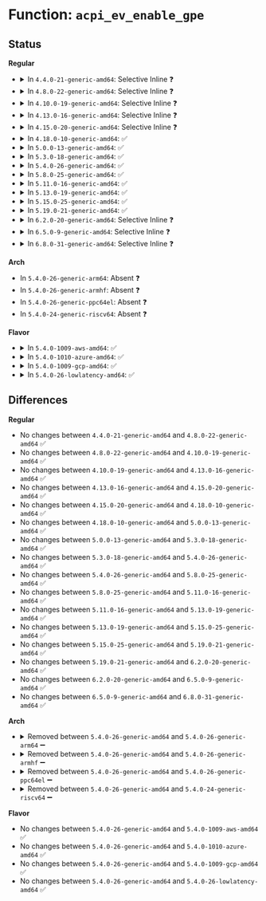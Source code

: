 # Function: <code>acpi_ev_enable_gpe</code>

## Status
<b>Regular</b>
<ul>
<li>
<details>
<summary>In <code>4.4.0-21-generic-amd64</code>: Selective Inline ❓</summary>

```c
acpi_status acpi_ev_enable_gpe(struct acpi_gpe_event_info * gpe_event_info)
```

```json
{
  "name": "acpi_ev_enable_gpe",
  "collision_type": "Unique Global",
  "inline_type": "Selective",
  "funcs": [
    {
      "addr": 18446744071583629414,
      "name": "acpi_ev_enable_gpe",
      "external": true,
      "loc": "drivers/acpi/acpica/evgpe.c:112",
      "file": "drivers/acpi/acpica/evgpe.c",
      "inline": "not declared, inlined",
      "caller_inline": [],
      "caller_func": [
        "drivers/acpi/acpica/evgpe.c:acpi_ev_add_gpe_reference"
      ]
    }
  ],
  "symbols": [
    {
      "addr": 18446744071583629414,
      "name": "acpi_ev_enable_gpe",
      "section": ".text",
      "bind": "STB_GLOBAL",
      "size": 35
    }
  ]
}
```
</details>
</li>
<li>
<details>
<summary>In <code>4.8.0-22-generic-amd64</code>: Selective Inline ❓</summary>

```c
acpi_status acpi_ev_enable_gpe(struct acpi_gpe_event_info * gpe_event_info)
```

```json
{
  "name": "acpi_ev_enable_gpe",
  "collision_type": "Unique Global",
  "inline_type": "Selective",
  "funcs": [
    {
      "addr": 18446744071583952477,
      "name": "acpi_ev_enable_gpe",
      "external": true,
      "loc": "drivers/acpi/acpica/evgpe.c:112",
      "file": "drivers/acpi/acpica/evgpe.c",
      "inline": "not declared, inlined",
      "caller_inline": [],
      "caller_func": [
        "drivers/acpi/acpica/evgpe.c:acpi_ev_add_gpe_reference"
      ]
    }
  ],
  "symbols": [
    {
      "addr": 18446744071583952477,
      "name": "acpi_ev_enable_gpe",
      "section": ".text",
      "bind": "STB_GLOBAL",
      "size": 35
    }
  ]
}
```
</details>
</li>
<li>
<details>
<summary>In <code>4.10.0-19-generic-amd64</code>: Selective Inline ❓</summary>

```c
acpi_status acpi_ev_enable_gpe(struct acpi_gpe_event_info * gpe_event_info)
```

```json
{
  "name": "acpi_ev_enable_gpe",
  "collision_type": "Unique Global",
  "inline_type": "Selective",
  "funcs": [
    {
      "addr": 18446744071584093989,
      "name": "acpi_ev_enable_gpe",
      "external": true,
      "loc": "drivers/acpi/acpica/evgpe.c:112",
      "file": "drivers/acpi/acpica/evgpe.c",
      "inline": "not declared, inlined",
      "caller_inline": [],
      "caller_func": [
        "drivers/acpi/acpica/evgpe.c:acpi_ev_add_gpe_reference"
      ]
    }
  ],
  "symbols": [
    {
      "addr": 18446744071584093989,
      "name": "acpi_ev_enable_gpe",
      "section": ".text",
      "bind": "STB_GLOBAL",
      "size": 35
    }
  ]
}
```
</details>
</li>
<li>
<details>
<summary>In <code>4.13.0-16-generic-amd64</code>: Selective Inline ❓</summary>

```c
acpi_status acpi_ev_enable_gpe(struct acpi_gpe_event_info * gpe_event_info)
```

```json
{
  "name": "acpi_ev_enable_gpe",
  "collision_type": "Unique Global",
  "inline_type": "Selective",
  "funcs": [
    {
      "addr": 18446744071584160765,
      "name": "acpi_ev_enable_gpe",
      "external": true,
      "loc": "drivers/acpi/acpica/evgpe.c:112",
      "file": "drivers/acpi/acpica/evgpe.c",
      "inline": "not declared, inlined",
      "caller_inline": [],
      "caller_func": [
        "drivers/acpi/acpica/evgpe.c:acpi_ev_add_gpe_reference"
      ]
    }
  ],
  "symbols": [
    {
      "addr": 18446744071584160765,
      "name": "acpi_ev_enable_gpe",
      "section": ".text",
      "bind": "STB_GLOBAL",
      "size": 35
    }
  ]
}
```
</details>
</li>
<li>
<details>
<summary>In <code>4.15.0-20-generic-amd64</code>: Selective Inline ❓</summary>

```c
acpi_status acpi_ev_enable_gpe(struct acpi_gpe_event_info * gpe_event_info)
```

```json
{
  "name": "acpi_ev_enable_gpe",
  "collision_type": "Unique Global",
  "inline_type": "Selective",
  "funcs": [
    {
      "addr": 18446744071584454944,
      "name": "acpi_ev_enable_gpe",
      "external": true,
      "loc": "drivers/acpi/acpica/evgpe.c:112",
      "file": "drivers/acpi/acpica/evgpe.c",
      "inline": "not declared, inlined",
      "caller_inline": [],
      "caller_func": [
        "drivers/acpi/acpica/evgpe.c:acpi_ev_add_gpe_reference"
      ]
    }
  ],
  "symbols": [
    {
      "addr": 18446744071584454944,
      "name": "acpi_ev_enable_gpe",
      "section": ".text",
      "bind": "STB_GLOBAL",
      "size": 139
    }
  ]
}
```
</details>
</li>
<li>
<details>
<summary>In <code>4.18.0-10-generic-amd64</code>: ✅</summary>

```c
acpi_status acpi_ev_enable_gpe(struct acpi_gpe_event_info * gpe_event_info)
```

```json
{
  "name": "acpi_ev_enable_gpe",
  "collision_type": "Unique Global",
  "inline_type": "No",
  "funcs": [
    {
      "addr": 18446744071584678988,
      "name": "acpi_ev_enable_gpe",
      "external": true,
      "loc": "drivers/acpi/acpica/evgpe.c:78",
      "file": "drivers/acpi/acpica/evgpe.c",
      "inline": "seen, unknown",
      "caller_inline": [],
      "caller_func": [
        "drivers/acpi/acpica/evgpe.c:acpi_ev_add_gpe_reference"
      ]
    }
  ],
  "symbols": [
    {
      "addr": 18446744071584678988,
      "name": "acpi_ev_enable_gpe",
      "section": ".text",
      "bind": "STB_GLOBAL",
      "size": 95
    }
  ]
}
```
</details>
</li>
<li>
<details>
<summary>In <code>5.0.0-13-generic-amd64</code>: ✅</summary>

```c
acpi_status acpi_ev_enable_gpe(struct acpi_gpe_event_info * gpe_event_info)
```

```json
{
  "name": "acpi_ev_enable_gpe",
  "collision_type": "Unique Global",
  "inline_type": "No",
  "funcs": [
    {
      "addr": 18446744071584778961,
      "name": "acpi_ev_enable_gpe",
      "external": true,
      "loc": "drivers/acpi/acpica/evgpe.c:78",
      "file": "drivers/acpi/acpica/evgpe.c",
      "inline": "seen, unknown",
      "caller_inline": [],
      "caller_func": [
        "drivers/acpi/acpica/evgpe.c:acpi_ev_add_gpe_reference"
      ]
    }
  ],
  "symbols": [
    {
      "addr": 18446744071584778961,
      "name": "acpi_ev_enable_gpe",
      "section": ".text",
      "bind": "STB_GLOBAL",
      "size": 95
    }
  ]
}
```
</details>
</li>
<li>
<details>
<summary>In <code>5.3.0-18-generic-amd64</code>: ✅</summary>

```c
acpi_status acpi_ev_enable_gpe(struct acpi_gpe_event_info * gpe_event_info)
```

```json
{
  "name": "acpi_ev_enable_gpe",
  "collision_type": "Unique Global",
  "inline_type": "No",
  "funcs": [
    {
      "addr": 18446744071584981568,
      "name": "acpi_ev_enable_gpe",
      "external": true,
      "loc": "drivers/acpi/acpica/evgpe.c:78",
      "file": "drivers/acpi/acpica/evgpe.c",
      "inline": "seen, unknown",
      "caller_inline": [],
      "caller_func": [
        "drivers/acpi/acpica/evgpe.c:acpi_ev_add_gpe_reference"
      ]
    }
  ],
  "symbols": [
    {
      "addr": 18446744071584981568,
      "name": "acpi_ev_enable_gpe",
      "section": ".text",
      "bind": "STB_GLOBAL",
      "size": 97
    }
  ]
}
```
</details>
</li>
<li>
<details>
<summary>In <code>5.4.0-26-generic-amd64</code>: ✅</summary>

```c
acpi_status acpi_ev_enable_gpe(struct acpi_gpe_event_info * gpe_event_info)
```

```json
{
  "name": "acpi_ev_enable_gpe",
  "collision_type": "Unique Global",
  "inline_type": "No",
  "funcs": [
    {
      "addr": 18446744071585117568,
      "name": "acpi_ev_enable_gpe",
      "external": true,
      "loc": "drivers/acpi/acpica/evgpe.c:78",
      "file": "drivers/acpi/acpica/evgpe.c",
      "inline": "seen, unknown",
      "caller_inline": [],
      "caller_func": [
        "drivers/acpi/acpica/evgpe.c:acpi_ev_add_gpe_reference"
      ]
    }
  ],
  "symbols": [
    {
      "addr": 18446744071585117568,
      "name": "acpi_ev_enable_gpe",
      "section": ".text",
      "bind": "STB_GLOBAL",
      "size": 97
    }
  ]
}
```
</details>
</li>
<li>
<details>
<summary>In <code>5.8.0-25-generic-amd64</code>: ✅</summary>

```c
acpi_status acpi_ev_enable_gpe(struct acpi_gpe_event_info * gpe_event_info)
```

```json
{
  "name": "acpi_ev_enable_gpe",
  "collision_type": "Unique Global",
  "inline_type": "No",
  "funcs": [
    {
      "addr": 18446744071585822371,
      "name": "acpi_ev_enable_gpe",
      "external": true,
      "loc": "drivers/acpi/acpica/evgpe.c:78",
      "file": "drivers/acpi/acpica/evgpe.c",
      "inline": "seen, unknown",
      "caller_inline": [],
      "caller_func": [
        "drivers/acpi/acpica/evgpe.c:acpi_ev_add_gpe_reference"
      ]
    }
  ],
  "symbols": [
    {
      "addr": 18446744071585822371,
      "name": "acpi_ev_enable_gpe",
      "section": ".text",
      "bind": "STB_GLOBAL",
      "size": 97
    }
  ]
}
```
</details>
</li>
<li>
<details>
<summary>In <code>5.11.0-16-generic-amd64</code>: ✅</summary>

```c
acpi_status acpi_ev_enable_gpe(struct acpi_gpe_event_info * gpe_event_info)
```

```json
{
  "name": "acpi_ev_enable_gpe",
  "collision_type": "Unique Global",
  "inline_type": "No",
  "funcs": [
    {
      "addr": 18446744071585943193,
      "name": "acpi_ev_enable_gpe",
      "external": true,
      "loc": "drivers/acpi/acpica/evgpe.c:78",
      "file": "drivers/acpi/acpica/evgpe.c",
      "inline": "seen, unknown",
      "caller_inline": [],
      "caller_func": [
        "drivers/acpi/acpica/evgpe.c:acpi_ev_add_gpe_reference"
      ]
    }
  ],
  "symbols": [
    {
      "addr": 18446744071585943193,
      "name": "acpi_ev_enable_gpe",
      "section": ".text",
      "bind": "STB_GLOBAL",
      "size": 97
    }
  ]
}
```
</details>
</li>
<li>
<details>
<summary>In <code>5.13.0-19-generic-amd64</code>: ✅</summary>

```c
acpi_status acpi_ev_enable_gpe(struct acpi_gpe_event_info * gpe_event_info)
```

```json
{
  "name": "acpi_ev_enable_gpe",
  "collision_type": "Unique Global",
  "inline_type": "No",
  "funcs": [
    {
      "addr": 18446744071585820443,
      "name": "acpi_ev_enable_gpe",
      "external": true,
      "loc": "drivers/acpi/acpica/evgpe.c:78",
      "file": "drivers/acpi/acpica/evgpe.c",
      "inline": "seen, unknown",
      "caller_inline": [],
      "caller_func": [
        "drivers/acpi/acpica/evgpe.c:acpi_ev_add_gpe_reference"
      ]
    }
  ],
  "symbols": [
    {
      "addr": 18446744071585820443,
      "name": "acpi_ev_enable_gpe",
      "section": ".text",
      "bind": "STB_GLOBAL",
      "size": 97
    }
  ]
}
```
</details>
</li>
<li>
<details>
<summary>In <code>5.15.0-25-generic-amd64</code>: ✅</summary>

```c
acpi_status acpi_ev_enable_gpe(struct acpi_gpe_event_info * gpe_event_info)
```

```json
{
  "name": "acpi_ev_enable_gpe",
  "collision_type": "Unique Global",
  "inline_type": "No",
  "funcs": [
    {
      "addr": 18446744071586306914,
      "name": "acpi_ev_enable_gpe",
      "external": true,
      "loc": "drivers/acpi/acpica/evgpe.c:78",
      "file": "drivers/acpi/acpica/evgpe.c",
      "inline": "seen, unknown",
      "caller_inline": [],
      "caller_func": [
        "drivers/acpi/acpica/evgpe.c:acpi_ev_add_gpe_reference"
      ]
    }
  ],
  "symbols": [
    {
      "addr": 18446744071586306914,
      "name": "acpi_ev_enable_gpe",
      "section": ".text",
      "bind": "STB_GLOBAL",
      "size": 97
    }
  ]
}
```
</details>
</li>
<li>
<details>
<summary>In <code>5.19.0-21-generic-amd64</code>: ✅</summary>

```c
acpi_status acpi_ev_enable_gpe(struct acpi_gpe_event_info * gpe_event_info)
```

```json
{
  "name": "acpi_ev_enable_gpe",
  "collision_type": "Unique Global",
  "inline_type": "No",
  "funcs": [
    {
      "addr": 18446744071587552211,
      "name": "acpi_ev_enable_gpe",
      "external": true,
      "loc": "drivers/acpi/acpica/evgpe.c:78",
      "file": "drivers/acpi/acpica/evgpe.c",
      "inline": "seen, unknown",
      "caller_inline": [],
      "caller_func": [
        "drivers/acpi/acpica/evgpe.c:acpi_ev_add_gpe_reference"
      ]
    }
  ],
  "symbols": [
    {
      "addr": 18446744071587552211,
      "name": "acpi_ev_enable_gpe",
      "section": ".text",
      "bind": "STB_GLOBAL",
      "size": 110
    }
  ]
}
```
</details>
</li>
<li>
<details>
<summary>In <code>6.2.0-20-generic-amd64</code>: Selective Inline ❓</summary>

```c
acpi_status acpi_ev_enable_gpe(struct acpi_gpe_event_info * gpe_event_info)
```

```json
{
  "name": "acpi_ev_enable_gpe",
  "collision_type": "Unique Global",
  "inline_type": "Selective",
  "funcs": [
    {
      "addr": 18446744071588836224,
      "name": "acpi_ev_enable_gpe",
      "external": true,
      "loc": "drivers/acpi/acpica/evgpe.c:78",
      "file": "drivers/acpi/acpica/evgpe.c",
      "inline": "not declared, inlined",
      "caller_inline": [
        "drivers/acpi/acpica/evgpe.c:acpi_ev_add_gpe_reference"
      ],
      "caller_func": []
    }
  ],
  "symbols": [
    {
      "addr": 18446744071588835536,
      "name": "acpi_ev_enable_gpe",
      "section": ".text",
      "bind": "STB_GLOBAL",
      "size": 109
    }
  ]
}
```
</details>
</li>
<li>
<details>
<summary>In <code>6.5.0-9-generic-amd64</code>: Selective Inline ❓</summary>

```c
acpi_status acpi_ev_enable_gpe(struct acpi_gpe_event_info * gpe_event_info)
```

```json
{
  "name": "acpi_ev_enable_gpe",
  "collision_type": "Unique Global",
  "inline_type": "Selective",
  "funcs": [
    {
      "addr": 18446744071589125568,
      "name": "acpi_ev_enable_gpe",
      "external": true,
      "loc": "drivers/acpi/acpica/evgpe.c:78",
      "file": "drivers/acpi/acpica/evgpe.c",
      "inline": "not declared, inlined",
      "caller_inline": [
        "drivers/acpi/acpica/evgpe.c:acpi_ev_add_gpe_reference"
      ],
      "caller_func": []
    }
  ],
  "symbols": [
    {
      "addr": 18446744071589124880,
      "name": "acpi_ev_enable_gpe",
      "section": ".text",
      "bind": "STB_GLOBAL",
      "size": 109
    }
  ]
}
```
</details>
</li>
<li>
<details>
<summary>In <code>6.8.0-31-generic-amd64</code>: Selective Inline ❓</summary>

```c
acpi_status acpi_ev_enable_gpe(struct acpi_gpe_event_info * gpe_event_info)
```

```json
{
  "name": "acpi_ev_enable_gpe",
  "collision_type": "Unique Global",
  "inline_type": "Selective",
  "funcs": [
    {
      "addr": 18446744071589431440,
      "name": "acpi_ev_enable_gpe",
      "external": true,
      "loc": "drivers/acpi/acpica/evgpe.c:78",
      "file": "drivers/acpi/acpica/evgpe.c",
      "inline": "not declared, inlined",
      "caller_inline": [
        "drivers/acpi/acpica/evgpe.c:acpi_ev_add_gpe_reference"
      ],
      "caller_func": []
    }
  ],
  "symbols": [
    {
      "addr": 18446744071589430752,
      "name": "acpi_ev_enable_gpe",
      "section": ".text",
      "bind": "STB_GLOBAL",
      "size": 109
    }
  ]
}
```
</details>
</li>
</ul>
<b>Arch</b>
<ul>
<li>
In <code>5.4.0-26-generic-arm64</code>: Absent ❓
</li>
<li>
In <code>5.4.0-26-generic-armhf</code>: Absent ❓
</li>
<li>
In <code>5.4.0-26-generic-ppc64el</code>: Absent ❓
</li>
<li>
In <code>5.4.0-24-generic-riscv64</code>: Absent ❓
</li>
</ul>
<b>Flavor</b>
<ul>
<li>
<details>
<summary>In <code>5.4.0-1009-aws-amd64</code>: ✅</summary>

```c
acpi_status acpi_ev_enable_gpe(struct acpi_gpe_event_info * gpe_event_info)
```

```json
{
  "name": "acpi_ev_enable_gpe",
  "collision_type": "Unique Global",
  "inline_type": "No",
  "funcs": [
    {
      "addr": 18446744071585028069,
      "name": "acpi_ev_enable_gpe",
      "external": true,
      "loc": "drivers/acpi/acpica/evgpe.c:78",
      "file": "drivers/acpi/acpica/evgpe.c",
      "inline": "seen, unknown",
      "caller_inline": [],
      "caller_func": [
        "drivers/acpi/acpica/evgpe.c:acpi_ev_add_gpe_reference"
      ]
    }
  ],
  "symbols": [
    {
      "addr": 18446744071585028069,
      "name": "acpi_ev_enable_gpe",
      "section": ".text",
      "bind": "STB_GLOBAL",
      "size": 18
    }
  ]
}
```
</details>
</li>
<li>
<details>
<summary>In <code>5.4.0-1010-azure-amd64</code>: ✅</summary>

```c
acpi_status acpi_ev_enable_gpe(struct acpi_gpe_event_info * gpe_event_info)
```

```json
{
  "name": "acpi_ev_enable_gpe",
  "collision_type": "Unique Global",
  "inline_type": "No",
  "funcs": [
    {
      "addr": 18446744071584943692,
      "name": "acpi_ev_enable_gpe",
      "external": true,
      "loc": "drivers/acpi/acpica/evgpe.c:78",
      "file": "drivers/acpi/acpica/evgpe.c",
      "inline": "seen, unknown",
      "caller_inline": [],
      "caller_func": [
        "drivers/acpi/acpica/evgpe.c:acpi_ev_add_gpe_reference"
      ]
    }
  ],
  "symbols": [
    {
      "addr": 18446744071584943692,
      "name": "acpi_ev_enable_gpe",
      "section": ".text",
      "bind": "STB_GLOBAL",
      "size": 18
    }
  ]
}
```
</details>
</li>
<li>
<details>
<summary>In <code>5.4.0-1009-gcp-amd64</code>: ✅</summary>

```c
acpi_status acpi_ev_enable_gpe(struct acpi_gpe_event_info * gpe_event_info)
```

```json
{
  "name": "acpi_ev_enable_gpe",
  "collision_type": "Unique Global",
  "inline_type": "No",
  "funcs": [
    {
      "addr": 18446744071585069152,
      "name": "acpi_ev_enable_gpe",
      "external": true,
      "loc": "drivers/acpi/acpica/evgpe.c:78",
      "file": "drivers/acpi/acpica/evgpe.c",
      "inline": "seen, unknown",
      "caller_inline": [],
      "caller_func": [
        "drivers/acpi/acpica/evgpe.c:acpi_ev_add_gpe_reference"
      ]
    }
  ],
  "symbols": [
    {
      "addr": 18446744071585069152,
      "name": "acpi_ev_enable_gpe",
      "section": ".text",
      "bind": "STB_GLOBAL",
      "size": 97
    }
  ]
}
```
</details>
</li>
<li>
<details>
<summary>In <code>5.4.0-26-lowlatency-amd64</code>: ✅</summary>

```c
acpi_status acpi_ev_enable_gpe(struct acpi_gpe_event_info * gpe_event_info)
```

```json
{
  "name": "acpi_ev_enable_gpe",
  "collision_type": "Unique Global",
  "inline_type": "No",
  "funcs": [
    {
      "addr": 18446744071585175312,
      "name": "acpi_ev_enable_gpe",
      "external": true,
      "loc": "drivers/acpi/acpica/evgpe.c:78",
      "file": "drivers/acpi/acpica/evgpe.c",
      "inline": "seen, unknown",
      "caller_inline": [],
      "caller_func": [
        "drivers/acpi/acpica/evgpe.c:acpi_ev_add_gpe_reference"
      ]
    }
  ],
  "symbols": [
    {
      "addr": 18446744071585175312,
      "name": "acpi_ev_enable_gpe",
      "section": ".text",
      "bind": "STB_GLOBAL",
      "size": 97
    }
  ]
}
```
</details>
</li>
</ul>

## Differences
<b>Regular</b>
<ul>
<li>
No changes between <code>4.4.0-21-generic-amd64</code> and <code>4.8.0-22-generic-amd64</code> ✅
</li>
<li>
No changes between <code>4.8.0-22-generic-amd64</code> and <code>4.10.0-19-generic-amd64</code> ✅
</li>
<li>
No changes between <code>4.10.0-19-generic-amd64</code> and <code>4.13.0-16-generic-amd64</code> ✅
</li>
<li>
No changes between <code>4.13.0-16-generic-amd64</code> and <code>4.15.0-20-generic-amd64</code> ✅
</li>
<li>
No changes between <code>4.15.0-20-generic-amd64</code> and <code>4.18.0-10-generic-amd64</code> ✅
</li>
<li>
No changes between <code>4.18.0-10-generic-amd64</code> and <code>5.0.0-13-generic-amd64</code> ✅
</li>
<li>
No changes between <code>5.0.0-13-generic-amd64</code> and <code>5.3.0-18-generic-amd64</code> ✅
</li>
<li>
No changes between <code>5.3.0-18-generic-amd64</code> and <code>5.4.0-26-generic-amd64</code> ✅
</li>
<li>
No changes between <code>5.4.0-26-generic-amd64</code> and <code>5.8.0-25-generic-amd64</code> ✅
</li>
<li>
No changes between <code>5.8.0-25-generic-amd64</code> and <code>5.11.0-16-generic-amd64</code> ✅
</li>
<li>
No changes between <code>5.11.0-16-generic-amd64</code> and <code>5.13.0-19-generic-amd64</code> ✅
</li>
<li>
No changes between <code>5.13.0-19-generic-amd64</code> and <code>5.15.0-25-generic-amd64</code> ✅
</li>
<li>
No changes between <code>5.15.0-25-generic-amd64</code> and <code>5.19.0-21-generic-amd64</code> ✅
</li>
<li>
No changes between <code>5.19.0-21-generic-amd64</code> and <code>6.2.0-20-generic-amd64</code> ✅
</li>
<li>
No changes between <code>6.2.0-20-generic-amd64</code> and <code>6.5.0-9-generic-amd64</code> ✅
</li>
<li>
No changes between <code>6.5.0-9-generic-amd64</code> and <code>6.8.0-31-generic-amd64</code> ✅
</li>
</ul>
<b>Arch</b>
<ul>
<li>
<details>
<summary>Removed between <code>5.4.0-26-generic-amd64</code> and <code>5.4.0-26-generic-arm64</code> ➖</summary>

```c
acpi_status acpi_ev_enable_gpe(struct acpi_gpe_event_info * gpe_event_info)
```
</details>
</li>
<li>
<details>
<summary>Removed between <code>5.4.0-26-generic-amd64</code> and <code>5.4.0-26-generic-armhf</code> ➖</summary>

```c
acpi_status acpi_ev_enable_gpe(struct acpi_gpe_event_info * gpe_event_info)
```
</details>
</li>
<li>
<details>
<summary>Removed between <code>5.4.0-26-generic-amd64</code> and <code>5.4.0-26-generic-ppc64el</code> ➖</summary>

```c
acpi_status acpi_ev_enable_gpe(struct acpi_gpe_event_info * gpe_event_info)
```
</details>
</li>
<li>
<details>
<summary>Removed between <code>5.4.0-26-generic-amd64</code> and <code>5.4.0-24-generic-riscv64</code> ➖</summary>

```c
acpi_status acpi_ev_enable_gpe(struct acpi_gpe_event_info * gpe_event_info)
```
</details>
</li>
</ul>
<b>Flavor</b>
<ul>
<li>
No changes between <code>5.4.0-26-generic-amd64</code> and <code>5.4.0-1009-aws-amd64</code> ✅
</li>
<li>
No changes between <code>5.4.0-26-generic-amd64</code> and <code>5.4.0-1010-azure-amd64</code> ✅
</li>
<li>
No changes between <code>5.4.0-26-generic-amd64</code> and <code>5.4.0-1009-gcp-amd64</code> ✅
</li>
<li>
No changes between <code>5.4.0-26-generic-amd64</code> and <code>5.4.0-26-lowlatency-amd64</code> ✅
</li>
</ul>
